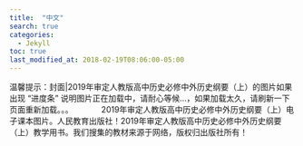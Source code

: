 ```yaml
---
title:  "中文"
search: true
categories: 
  - Jekyll
toc: true
last_modified_at: 2018-02-19T08:06:00-05:00
---
```



温馨提示：封面|2019年审定人教版高中历史必修中外历史纲要（上）的图片如果出现 “进度条” 说明图片正在加载中，请耐心等候...，如果加载太久，请刷新一下页面重新加载。。。
　 　　2019年审定人教版高中历史必修中外历史纲要（上）电子课本图片。人民教育出版社！2019年审定人教版高中历史必修中外历史纲要（上）教学用书。我们搜集的教材来源于网络，版权归出版社所有！